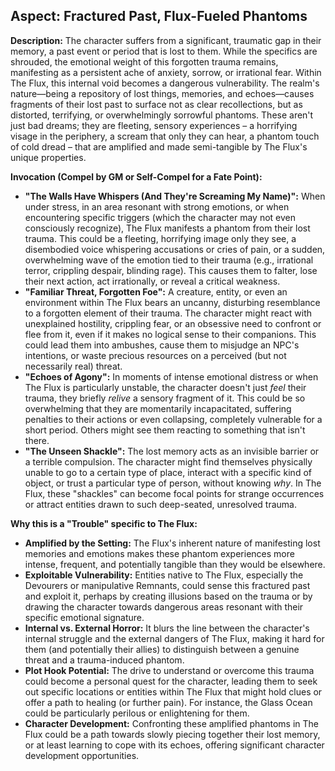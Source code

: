 ## Aspect: Fractured Past, Flux-Fueled Phantoms

**Description:**
The character suffers from a significant, traumatic gap in their memory, a past event or period that is lost to them. While the specifics are shrouded, the emotional weight of this forgotten trauma remains, manifesting as a persistent ache of anxiety, sorrow, or irrational fear. Within The Flux, this internal void becomes a dangerous vulnerability. The realm's nature—being a repository of lost things, memories, and echoes—causes fragments of their lost past to surface not as clear recollections, but as distorted, terrifying, or overwhelmingly sorrowful phantoms. These aren't just bad dreams; they are fleeting, sensory experiences – a horrifying visage in the periphery, a scream that only they can hear, a phantom touch of cold dread – that are amplified and made semi-tangible by The Flux's unique properties.

**Invocation (Compel by GM or Self-Compel for a Fate Point):**

*   **"The Walls Have Whispers (And They're Screaming My Name)":** When under stress, in an area resonant with strong emotions, or when encountering specific triggers (which the character may not even consciously recognize), The Flux manifests a phantom from their lost trauma. This could be a fleeting, horrifying image only they see, a disembodied voice whispering accusations or cries of pain, or a sudden, overwhelming wave of the emotion tied to their trauma (e.g., irrational terror, crippling despair, blinding rage). This causes them to falter, lose their next action, act irrationally, or reveal a critical weakness.
*   **"Familiar Threat, Forgotten Foe":** A creature, entity, or even an environment within The Flux bears an uncanny, disturbing resemblance to a forgotten element of their trauma. The character might react with unexplained hostility, crippling fear, or an obsessive need to confront or flee from it, even if it makes no logical sense to their companions. This could lead them into ambushes, cause them to misjudge an NPC's intentions, or waste precious resources on a perceived (but not necessarily real) threat.
*   **"Echoes of Agony":** In moments of intense emotional distress or when The Flux is particularly unstable, the character doesn't just *feel* their trauma, they briefly *relive* a sensory fragment of it. This could be so overwhelming that they are momentarily incapacitated, suffering penalties to their actions or even collapsing, completely vulnerable for a short period. Others might see them reacting to something that isn't there.
*   **"The Unseen Shackle":** The lost memory acts as an invisible barrier or a terrible compulsion. The character might find themselves physically unable to go to a certain type of place, interact with a specific kind of object, or trust a particular type of person, without knowing *why*. In The Flux, these "shackles" can become focal points for strange occurrences or attract entities drawn to such deep-seated, unresolved trauma.

**Why this is a "Trouble" specific to The Flux:**

*   **Amplified by the Setting:** The Flux's inherent nature of manifesting lost memories and emotions makes these phantom experiences more intense, frequent, and potentially tangible than they would be elsewhere.
*   **Exploitable Vulnerability:** Entities native to The Flux, especially the Devourers or manipulative Remnants, could sense this fractured past and exploit it, perhaps by creating illusions based on the trauma or by drawing the character towards dangerous areas resonant with their specific emotional signature.
*   **Internal vs. External Horror:** It blurs the line between the character's internal struggle and the external dangers of The Flux, making it hard for them (and potentially their allies) to distinguish between a genuine threat and a trauma-induced phantom.
*   **Plot Hook Potential:** The drive to understand or overcome this trauma could become a personal quest for the character, leading them to seek out specific locations or entities within The Flux that might hold clues or offer a path to healing (or further pain). For instance, the Glass Ocean could be particularly perilous or enlightening for them.
*   **Character Development:** Confronting these amplified phantoms in The Flux could be a path towards slowly piecing together their lost memory, or at least learning to cope with its echoes, offering significant character development opportunities.